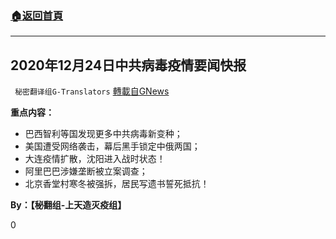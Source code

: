 ###  [:house:返回首頁](https://github.com/ourhimalayas/txt)
---

## 2020年12月24日中共病毒疫情要闻快报
` 秘密翻译组G-Translators` [轉載自GNews](https://gnews.org/zh-hans/681654/)

**重点内容：**

- 巴西智利等国发现更多中共病毒新变种；
- 美国遭受网络袭击，幕后黑手锁定中俄两国；
- 大连疫情扩散，沈阳进入战时状态！
- 阿里巴巴涉嫌垄断被立案调查；
- 北京香堂村寒冬被强拆，居民写遗书誓死抵抗！




**By：【秘翻组-上天造灭疫组】**

0
